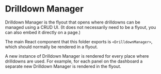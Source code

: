 # Drilldown Manager

Drilldown Manager is the flyout that opens where drilldowns can be managed using
a CRUD UI. (It does not necessarily need to be a flyout, you can also embed it
directly on a page.)

The main React component that this folder exports is `<DrilldownManager>`, which
should normally be rendered in a flyout.

A new instance of Drilldown Manager is rendered for every place where drilldowns
are used. For example, for each panel on the dashboard a separate new Drilldown
Manager is rendered in the flyout.
